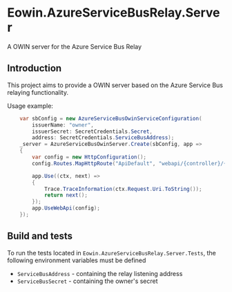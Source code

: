 Eowin.AzureServiceBusRelay.Server
=================================

A OWIN server for the Azure Service Bus Relay

## Introduction

This project aims to provide a OWIN server based on the Azure Service Bus relaying functionality.

Usage example:

```csharp
    var sbConfig = new AzureServiceBusOwinServiceConfiguration(
        issuerName: "owner",
        issuerSecret: SecretCredentials.Secret,
        address: SecretCredentials.ServiceBusAddress);
    _server = AzureServiceBusOwinServer.Create(sbConfig, app =>
    {
        var config = new HttpConfiguration();
        config.Routes.MapHttpRoute("ApiDefault", "webapi/{controller}/{id}", new { id = RouteParameter.Optional });

        app.Use((ctx, next) =>
        {
            Trace.TraceInformation(ctx.Request.Uri.ToString());
            return next();
        });
        app.UseWebApi(config);
    });
```


## Build and tests

To run the tests located in `Eowin.AzureServiceBusRelay.Server.Tests`, the following environment variables must be defined

* `ServiceBusAddress` - containing the relay listening address
* `ServiceBusSecret` - containing the owner's secret

